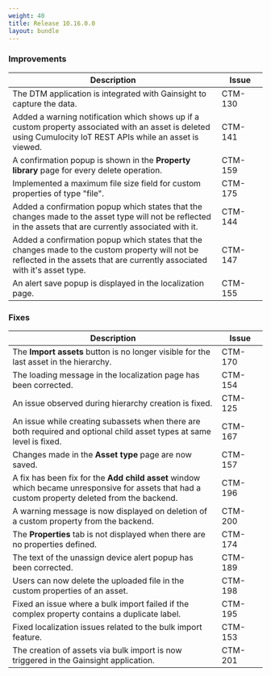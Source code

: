 ```yaml
---
weight: 40
title: Release 10.16.0.0
layout: bundle
---
```


### Improvements

<div><table ><colgroup>
<col style="width: 70%;"><col style="width: 15%;"></colgroup>
<thead><tr>
<th>
Description</th>
<th>
Issue</th>
</tr>
</thead><tbody>

<tr>
<td>The DTM application is integrated with Gainsight to capture the data.</td>
<td>CTM-130</td>
</tr>

<tr>
<td>Added a warning notification which shows up if a custom property associated with an asset is deleted using Cumulocity IoT REST APIs while an asset is viewed.</td>
<td>CTM-141</td>
</tr>

<tr>
<td>A confirmation popup is shown in the <b>Property library</b> page for every delete operation.</td>
<td>CTM-159</td>
</tr>

<tr>
<td>Implemented a maximum file size field for custom properties of type "file".</td>
<td>CTM-175</td>
</tr>

<tr>
<td>Added a confirmation popup which states that the changes made to the asset type will not be reflected in the assets that are currently associated with it.</td>
<td>CTM-144</td>
</tr>

<tr>
<td>Added a confirmation popup which states that the changes made to the custom property will not be reflected in the assets that are currently associated with it's asset type.</td>
<td>CTM-147</td>
</tr>

<tr>
<td>An alert save popup is displayed in the localization page.</td>
<td>CTM-155</td>
</tr>

</tbody></table></div>

### Fixes

<div><table ><colgroup>
<col style="width: 70%;"><col style="width: 15%;"></colgroup>
<thead><tr>
<th>
Description</th>
<th>
Issue</th>
</tr>
</thead><tbody>

<tr>
<td>The <b>Import assets</b> button is no longer visible for the last asset in the hierarchy.</td>
<td>CTM-170</td>
</tr>

<tr>
<td>The loading message in the localization page has been corrected.</td>
<td>CTM-154</td>
</tr>

<tr>
<td>An issue observed during hierarchy creation is fixed.</td>
<td>CTM-125</td>
</tr>

<tr>
<td>An issue while creating subassets when there are both required and optional child asset types at same level is fixed.</td>
<td>CTM-167</td>
</tr>

<tr>
<td>Changes made in the <b>Asset type</b> page are now saved.</td>
<td>CTM-157</td>
</tr>

<tr>
<td>A fix has been fix for the <b>Add child asset</b> window which became unresponsive for assets that had a custom property deleted from the backend.</td>
<td>CTM-196</td>
</tr>

<tr>
<td>A warning message is now displayed on deletion of a custom property from the backend.</td>
<td>CTM-200</td>
</tr>

<tr>
<td>The <b>Properties</b> tab is not displayed when there are no properties defined.</td>
<td>CTM-174</td>
</tr>

<tr>
<td>The text of the unassign device alert popup has been corrected.</td>
<td>CTM-189</td>
</tr>

<tr>
<td>Users can now delete the uploaded file in the custom properties of an asset.</td>
<td>CTM-198</td>
</tr>

<tr>
<td>Fixed an issue where a bulk import failed if the complex property contains a duplicate label.</td>
<td>CTM-195</td>
</tr>

<tr>
<td>Fixed localization issues related to the bulk import feature.</td>
<td>CTM-153</td>
</tr>

<tr>
<td>The creation of assets via bulk import is now triggered in the Gainsight application.</td>
<td>CTM-201</td>
</tr>

</tbody></table></div>
